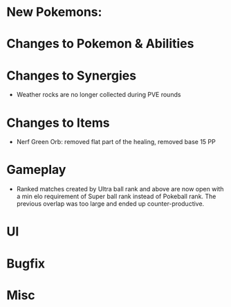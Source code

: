 # New Pokemons:

# Changes to Pokemon & Abilities

# Changes to Synergies

- Weather rocks are no longer collected during PVE rounds

# Changes to Items

- Nerf Green Orb: removed flat part of the healing, removed base 15 PP

# Gameplay

- Ranked matches created by Ultra ball rank and above are now open with a min elo requirement of Super ball rank instead of Pokeball rank. The previous overlap was too large and ended up counter-productive.

# UI

# Bugfix

# Misc
